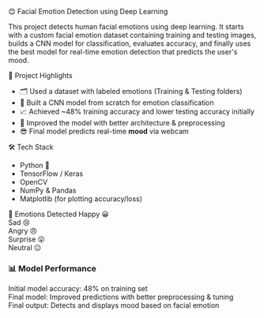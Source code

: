 😊 Facial Emotion Detection using Deep Learning

This project detects human facial emotions using deep learning. It starts with a custom facial emotion dataset containing training and testing images, builds a CNN model for classification, evaluates accuracy, and finally uses the best model for real-time emotion detection that predicts the user's mood.


📌 Project Highlights

  - 🗂️ Used a dataset with labeled emotions (Training & Testing folders)
  - 🧠 Built a CNN model from scratch for emotion classification
  - 📈 Achieved ~48% training accuracy and lower testing accuracy initially
  - 🎯 Improved the model with better architecture & preprocessing
  - 😎 Final model predicts real-time **mood** via webcam

🛠️ Tech Stack

  - Python 🐍<br>
  - TensorFlow / Keras<br>
  - OpenCV<br>
  - NumPy & Pandas<br>
  - Matplotlib (for plotting accuracy/loss)<br>

🧠 Emotions Detected
  Happy 😀<br>
  Sad 😢<br>
  Angry 😠<br>
  Surprise 😮<br>
  Neutral 😐

<h3>📊 Model Performance</h3>
Initial model accuracy: 48% on training set<br>
Final model: Improved predictions with better preprocessing & tuning<br>
Final output: Detects and displays mood based on facial emotion<br>

